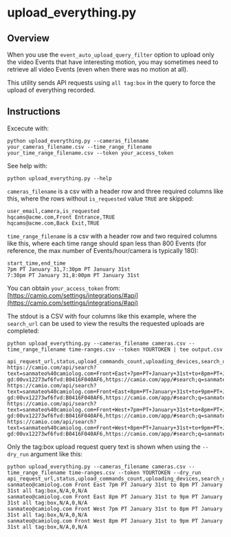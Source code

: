 # upload_everything.py

## Overview

When you use the `event_auto_upload_query_filter` option to upload only the video Events that have 
interesting motion, you may sometimes  need to retrieve all video Events (even when there was no motion at all).

This utility sends API requests using `all tag:box` in the query to force the upload of everything recorded.

## Instructions

Excecute with:
```
python upload_everything.py --cameras_filename your_cameras_filename.csv --time_range_filename your_time_range_filename.csv --token your_access_token
```

See help with:
```
python upload_everything.py --help
```

`cameras_filename` is a csv with a header row and three required columns like this,
where the rows without `is_requested` value `TRUE` are skipped:

```csv
user_email,camera,is_requested
hqcams@acme.com,Front Entrance,TRUE
hqcams@acme.com,Back Exit,TRUE
```

`time_range_filename` is a csv with a header row and two required columns like this,
where each time range should span less than 800 Events (for reference, the max number
of Events/hour/camera is typically 180):

```
start_time,end_time
7pm PT January 31,7:30pm PT January 31st
7:30pm PT January 31,8:00pm PT January 31st
```

You can obtain `your_access_token` from:
[https://camio.com/settings/integrations/#api](https://camio.com/settings/integrations/#api)

The stdout is a CSV with four columns like this example, where the `search_url` can be used to view the results the requested
uploads are completed:

```
python upload_everything.py --cameras_filename cameras.csv --time_range_filename time-ranges.csv --token YOURTOKEN | tee output.csv

api_request_url,status,upload_commands_count,uploading_devices,search_url
https://camio.com/api/search?text=sanmateo%40camiolog.com+Front+East+7pm+PT+January+31st+to+8pm+PT+January+31st+all+tag%3Abox,200,2,gd:00vx12273wf6fvd:000C29EF1F22 gd:00vx12273wf6fvd:B0416F040AF6,https://camio.com/app/#search;q=sanmateo%40camiolog.com+Front+East+7pm+PT+January+31st+to+8pm+PT+January+31st+all
https://camio.com/api/search?text=sanmateo%40camiolog.com+Front+East+8pm+PT+January+31st+to+9pm+PT+January+31st+all+tag%3Abox,200,2,gd:00vx12273wf6fvd:000C29EF1F22 gd:00vx12273wf6fvd:B0416F040AF6,https://camio.com/app/#search;q=sanmateo%40camiolog.com+Front+East+8pm+PT+January+31st+to+9pm+PT+January+31st+all
https://camio.com/api/search?text=sanmateo%40camiolog.com+Front+West+7pm+PT+January+31st+to+8pm+PT+January+31st+all+tag%3Abox,200,2,gd:00vx12273wf6fvd:000C29EF1F22 gd:00vx12273wf6fvd:B0416F040AF6,https://camio.com/app/#search;q=sanmateo%40camiolog.com+Front+West+7pm+PT+January+31st+to+8pm+PT+January+31st+all
https://camio.com/api/search?text=sanmateo%40camiolog.com+Front+West+8pm+PT+January+31st+to+9pm+PT+January+31st+all+tag%3Abox,200,2,gd:00vx12273wf6fvd:000C29EF1F22 gd:00vx12273wf6fvd:B0416F040AF6,https://camio.com/app/#search;q=sanmateo%40camiolog.com+Front+West+8pm+PT+January+31st+to+9pm+PT+January+31st+all
```

Only the tag:box upload request query text is shown when using the `--dry_run` argument like this:

```
python upload_everything.py --cameras_filename cameras.csv --time_range_filename time-ranges.csv --token YOURTOKEN --dry_run
api_request_url,status,upload_commands_count,uploading_devices,search_url
sanmateo@camiolog.com Front East 7pm PT January 31st to 8pm PT January 31st all tag:box,N/A,0,N/A
sanmateo@camiolog.com Front East 8pm PT January 31st to 9pm PT January 31st all tag:box,N/A,0,N/A
sanmateo@camiolog.com Front West 7pm PT January 31st to 8pm PT January 31st all tag:box,N/A,0,N/A
sanmateo@camiolog.com Front West 8pm PT January 31st to 9pm PT January 31st all tag:box,N/A,0,N/A
```
